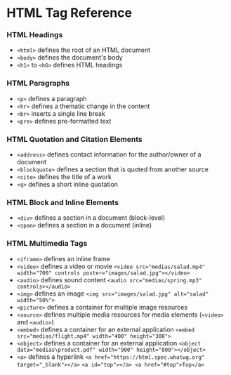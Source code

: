 # HTML Tag Reference

 ### HTML Headings
 - `<html>`	defines the root of an HTML document
 - `<body>`	defines the document's body
 - `<h1>` to `<h6>`	defines HTML headings

### HTML Paragraphs
 - `<p>`	defines a paragraph
 - `<hr>`	defines a thematic change in the content
 - `<br>`	inserts a single line break
 - `<pre>`	defines pre-formatted text

### HTML Quotation and Citation Elements
 - `<address>`	defines contact information for the author/owner of a document
 - `<blockquote>`	defines a section that is quoted from another source
 - `<cite>`	defines the title of a work
 - `<q>`	defines a short inline quotation

### HTML Block and Inline Elements
- `<div>`	defines a section in a document (block-level)
- `<span>` defines a section in a document (inline)

### HTML Multimedia Tags
- `<iframe>`	defines an inline frame
- `<video>`	defines a video or movie
`<video src="medias/salad.mp4" width="700" controls poster="images/salad.jpg"></video>`
- `<audio>`	defines sound content
`<audio src="medias/spring.mp3" controls></audio>`
- `<img>`	defines an image
`<img src="images/salad.jpg" alt="salad" width="50%">`
- `<picture>`	defines a container for multiple image resources
- `<source>`	defines multiple media resources for media elements (`<video>` and `<audio>`)
- `<embed>`	defines a container for an external application
`<embed src="medias/flight.mp4" width="400" height="300">`
- `<object>`	defines a container for an external application
`<object data="medias\product.pdf" width="900" height="800"></object>`
- `<a>`	defines a hyperlink
`<a href="https://html.spec.whatwg.org" target="_blank"></a>`
`<a id="top"></a>
<a href="#top">Top</a>`
